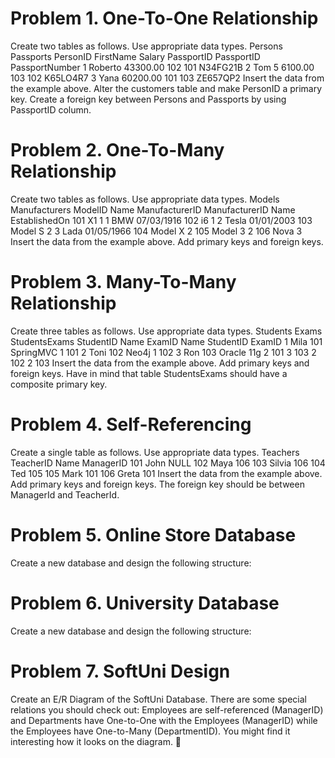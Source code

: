 # Problem 1. One-To-One Relationship
Create two tables as follows. Use appropriate data types.
Persons Passports
PersonID FirstName Salary PassportID PassportID PassportNumber
1 Roberto 43300.00 102 101 N34FG21B
2 Tom 5 6100.00 103 102 K65LO4R7
3 Yana 60200.00 101 103 ZE657QP2
Insert the data from the example above.
Alter the customers table and make PersonID a primary key. Create a foreign key between Persons and Passports by using PassportID column.

# Problem 2. One-To-Many Relationship
Create two tables as follows. Use appropriate data types.
Models Manufacturers
ModelID Name ManufacturerID ManufacturerID Name EstablishedOn
101 X1 1 1 BMW 07/03/1916
102 i6 1 2 Tesla 01/01/2003
103 Model S 2 3 Lada 01/05/1966
104 Model X 2
105 Model 3 2
106 Nova 3
Insert the data from the example above. Add primary keys and foreign keys.

# Problem 3. Many-To-Many Relationship
Create three tables as follows. Use appropriate data types.
Students Exams StudentsExams
StudentID Name ExamID Name StudentID ExamID
1 Mila 101 SpringMVC 1 101
2 Toni 102 Neo4j 1 102
3 Ron 103 Oracle 11g 2 101
3 103
2 102
2 103
Insert the data from the example above.
Add primary keys and foreign keys. Have in mind that table StudentsExams should have a composite primary key.

# Problem 4. Self-Referencing
Create a single table as follows. Use appropriate data types.
Teachers
TeacherID Name ManagerID
101 John NULL
102 Maya 106
103 Silvia 106
104 Ted 105
105 Mark 101
106 Greta 101
Insert the data from the example above. Add primary keys and foreign keys. The foreign key should be between ManagerId and TeacherId.

# Problem 5. Online Store Database
Create a new database and design the following structure:

# Problem 6. University Database
Create a new database and design the following structure:

# Problem 7. SoftUni Design
Create an E/R Diagram of the SoftUni Database. There are some special relations you should check out: Employees are self-referenced (ManagerID) and Departments have One-to-One with the Employees (ManagerID) while the Employees have One-to-Many (DepartmentID). You might find it interesting how it looks on the diagram. 
